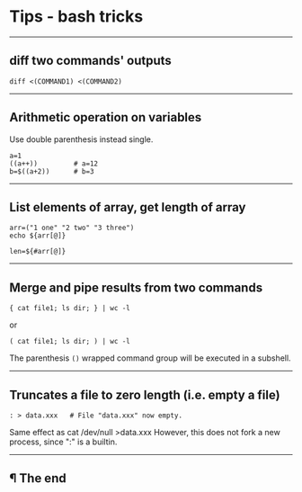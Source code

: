 # Tips - bash tricks

---

## diff two commands' outputs

```
diff <(COMMAND1) <(COMMAND2)
```

---

## Arithmetic operation on variables

Use double parenthesis instead single.

```
a=1
((a++))         # a=12
b=$((a+2))      # b=3
```

---

## List elements of array, get length of array

```
arr=("1 one" "2 two" "3 three")
echo ${arr[@]}

len=${#arr[@]}
```

---

## Merge and pipe results from two commands

```
{ cat file1; ls dir; } | wc -l
```

or

```
( cat file1; ls dir; ) | wc -l
```

The parenthesis `()` wrapped command group will be executed in a subshell.

---

## Truncates a file to zero length (i.e. empty a file)

```
: > data.xxx   # File "data.xxx" now empty.
```

Same effect as   cat /dev/null >data.xxx
However, this does not fork a new process, since ":" is a builtin.

---

## ¶ The end

